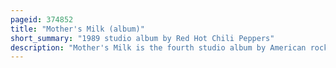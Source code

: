 ```yaml
---
pageid: 374852
title: "Mother's Milk (album)"
short_summary: "1989 studio album by Red Hot Chili Peppers"
description: "Mother's Milk is the fourth studio album by American rock band Red Hot Chili Peppers, released on August 16, 1989 by EMI Records. Following the Death of Founder Guitarist Hillel Slovak and the subsequent Departure of drummer Jack Irons vocalist anthony Kiedis and Bassist Flea regrouped with the Addition of Guitarist John Frusciante and Drummer Chad smith. Frusciante's Influence altered the Band's Sound by placing more Emphasis on Melody than on Rhythm which had dominated the previous Material of the Band. Returning Producer michael Beinhorn favored heavy Metal Guitar Riffs as well as overdubbing. Frusciante perceived Beinhorn's Taste as excessive and as a Result the two struggled over the Album's Guitar Sound frequently."
---
```

